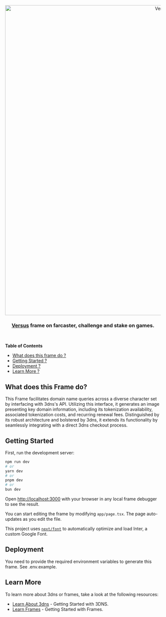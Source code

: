 <div align="center">
  <br />
  <br />
  <a href="https://www.projectstadium.com/"><img alt="Versus" src="https://magenta-hollow-tiglon-795.mypinata.cloud/ipfs/QmRSEvtqgjt2rz4CLZgnavF7nmVxUdwX9fvm6guvyFBdGu" width=1000></a>
  <br />
  <h3><a href="https://www.projectstadium.com/">Versus</a> frame on farcaster, challenge and stake on games.</h3>
  <br />
</div>

**Table of Contents**

- [What does this frame do ?](#what-does-this-frame-do)
- [Getting Started ?](#getting-started)
- [Deployment ?](#deployment)
- [Learn More ?](#learn-more)


## What does this Frame do? 
This Frame facilitates domain name queries across a diverse character set by interfacing with 3dns's API. Utilizing this interface, it generates an image presenting key domain information, including its tokenization availability, associated tokenization costs, and recurring renewal fees. Distinguished by its robust architecture and bolstered by 3dns, it extends its functionality by seamlessly integrating with a direct 3dns checkout process.

## Getting Started

First, run the development server:

```bash
npm run dev
# or
yarn dev
# or
pnpm dev
# or
bun dev
```

Open [http://localhost:3000](http://localhost:3000) with your browser in any local frame debugger to see the result.

You can start editing the frame by modifying `app/page.tsx`. The page auto-updates as you edit the file.

This project uses [`next/font`](https://nextjs.org/docs/basic-features/font-optimization) to automatically optimize and load Inter, a custom Google Font.

## Deployment
You need to provide the required environment variables to generate this frame. See .env.example.

## Learn More

To learn more about 3dns or frames, take a look at the following resources:

- [Learn About 3dns](https://docs.3dns.box/3dns/product-overview/getting-started-with-3dns) - Getting Started with 3DNS.
- [Learn Frames](https://docs.farcaster.xyz/learn/what-is-farcaster/frames) - Getting Started with Frames.



